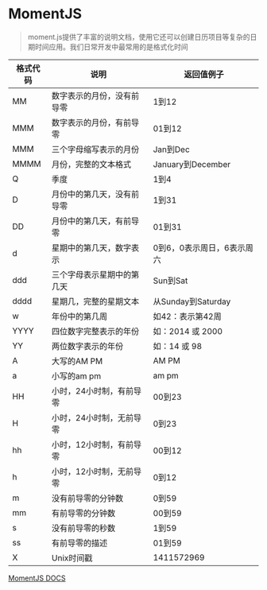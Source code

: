 # MomentJS

> moment.js提供了丰富的说明文档，使用它还可以创建日历项目等复杂的日期时间应用。我们日常开发中最常用的是格式化时间

|格式代码|说明|返回值例子|
|------|----|---------|
|MM|数字表示的月份，没有前导零|1到12|
|MMM|数字表示的月份，有前导零|01到12|
|MMM|三个字母缩写表示的月份|Jan到Dec|
|MMMM|月份，完整的文本格式|January到December|
|Q|季度|1到4|
|D|月份中的第几天，没有前导零|1到31|
|DD|月份中的第几天，有前导零|01到31|
|d|星期中的第几天，数字表示|0到6，0表示周日，6表示周六|
|ddd|三个字母表示星期中的第几天|Sun到Sat|
|dddd|星期几，完整的星期文本|从Sunday到Saturday|
|w|年份中的第几周|如42：表示第42周|
|YYYY|四位数字完整表示的年份|如：2014 或 2000|
|YY|两位数字表示的年份|如：14 或 98|
|A|大写的AM PM|AM PM|
|a|小写的am pm|am pm|
|HH|小时，24小时制，有前导零|00到23|
|H|小时，24小时制，无前导零|0到23|
|hh|小时，12小时制，有前导零|00到12|
|h|小时，12小时制，无前导零|0到12|
|m|没有前导零的分钟数|0到59|
|mm|有前导零的分钟数|00到59|
|s|没有前导零的秒数|1到59|
|ss|有前导零的描述|01到59|
|X|Unix时间戳|1411572969|

[MomentJS DOCS](http://momentjs.com/docs/)
